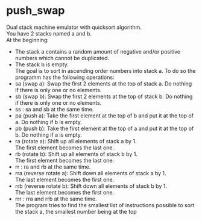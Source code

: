 # push_swap
Dual stack machine emulator with quicksort algorithm.<br />
You have 2 stacks named a and b.<br />
At the beginning:
- The stack a contains a random amount of negative and/or positive numbers
which cannot be duplicated.<br />
- The stack b is empty.<br />
The goal is to sort in ascending order numbers into stack a. To do so the programm has the
following operations:<br />
- sa (swap a): Swap the first 2 elements at the top of stack a.
Do nothing if there is only one or no elements.<br />
- sb (swap b): Swap the first 2 elements at the top of stack b.
Do nothing if there is only one or no elements.<br />
- ss : sa and sb at the same time.<br />
- pa (push a): Take the first element at the top of b and put it at the top of a.
Do nothing if b is empty.<br />
- pb (push b): Take the first element at the top of a and put it at the top of b.
Do nothing if a is empty.<br />
- ra (rotate a): Shift up all elements of stack a by 1.<br />
The first element becomes the last one.<br />
- rb (rotate b): Shift up all elements of stack b by 1.<br />
The first element becomes the last one.<br />
- rr : ra and rb at the same time.<br />
- rra (reverse rotate a): Shift down all elements of stack a by 1.<br />
The last element becomes the first one.<br />
- rrb (reverse rotate b): Shift down all elements of stack b by 1.<br />
The last element becomes the first one.<br />
- rrr : rra and rrb at the same time.<br />
The program tries to find the smallest list of instructions possible to sort the stack
a, the smallest number being at the top

